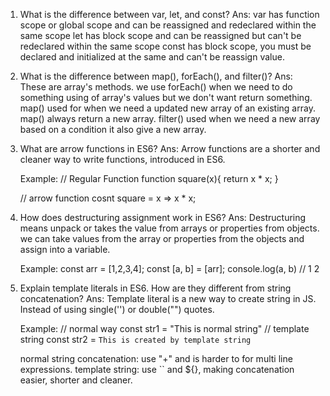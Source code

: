 1. What is the difference between var, let, and const?
   Ans: var has function scope or global scope and can be reassigned and redeclared within the same scope
   let has block scope and can be reassigned but can't be redeclared within the same scope
   const has block scope, you must be declared and initialized at the same and can't be reassign value.
   
   
2. What is the difference between map(), forEach(), and filter()?
    Ans: These are array's methods. we use forEach() when we need to do something using of array's values but we don't want return something. map() used for when we need a updated new array of an existing array. map() always return a new array. filter() used when we need a new array based on a condition it also give a new array.  


3. What are arrow functions in ES6?
    Ans: Arrow functions are a shorter and cleaner way to write functions, introduced in ES6.

    Example: 
    // Regular Function
    function square(x){
        return x * x;
    }

    // arrow function
    cosnt square = x => x * x;


4. How does destructuring assignment work in ES6?
    Ans: Destructuring means unpack or takes the value from arrays or properties from objects.
    we can take values from the array or properties from the objects and assign into a variable.

    Example:
    const arr = [1,2,3,4];
    const [a, b] = [arr];
    console.log(a, b) // 1 2


5. Explain template literals in ES6. How are they different from string concatenation?
    Ans: Template literal is a new way to create string in JS. Instead of using single('') or double("") quotes.
    
    Example: 
    // normal way
    const str1 = "This is normal string"
    // template string
    const str2 = `This is created by template string`

    normal string concatenation: use "+" and is harder to for multi line expressions.
    template string: use `` and ${}, making concatenation easier, shorter and cleaner. 
    
